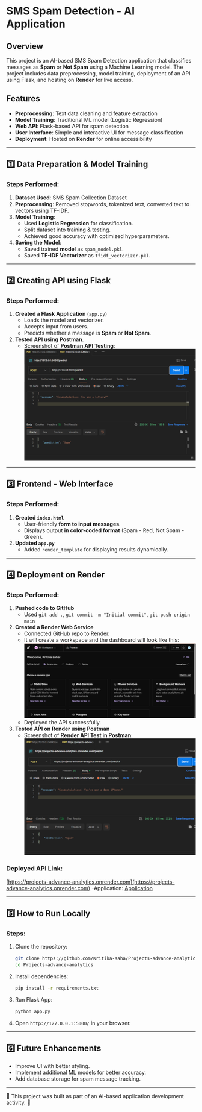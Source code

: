 # SMS Spam Detection - AI Application

## Overview
This project is an AI-based SMS Spam Detection application that classifies messages as **Spam** or **Not Spam** using a Machine Learning model. The project includes data preprocessing, model training, deployment of an API using Flask, and hosting on **Render** for live access.

## Features
- **Preprocessing**: Text data cleaning and feature extraction
- **Model Training**: Traditional ML model (Logistic Regression)
- **Web API**: Flask-based API for spam detection
- **User Interface**: Simple and interactive UI for message classification
- **Deployment**: Hosted on **Render** for online accessibility

---
## 1️⃣ Data Preparation & Model Training

### Steps Performed:
1. **Dataset Used**: SMS Spam Collection Dataset
2. **Preprocessing**: Removed stopwords, tokenized text, converted text to vectors using TF-IDF.
3. **Model Training**:
   - Used **Logistic Regression** for classification.
   - Split dataset into training & testing.
   - Achieved good accuracy with optimized hyperparameters.
4. **Saving the Model**:
   - Saved trained **model** as `spam_model.pkl`.
   - Saved **TF-IDF Vectorizer** as `tfidf_vectorizer.pkl`.

---
## 2️⃣ Creating API using Flask

### Steps Performed:
1. **Created a Flask Application** (`app.py`)
   - Loads the model and vectorizer.
   - Accepts input from users.
   - Predicts whether a message is **Spam** or **Not Spam**.
2. **Tested API using Postman**.
   - Screenshot of **Postman API Testing**:
     ![Postman API Test](https://github.com/Kritika-saha/Projects-advance-analytics/blob/main/screenshots/Screenshot%202025-03-30%20193536.png)

---
## 3️⃣ Frontend - Web Interface

### Steps Performed:
1. **Created `index.html`**
   - User-friendly **form to input messages**.
   - Displays output **in color-coded format** (Spam - Red, Not Spam - Green).
2. **Updated `app.py`**
   - Added `render_template` for displaying results dynamically.

---
## 4️⃣ Deployment on Render

### Steps Performed:
1. **Pushed code to GitHub**
   - Used `git add .`, `git commit -m "Initial commit"`, `git push origin main`
2. **Created a Render Web Service**
   - Connected GitHub repo to Render.
   - It will create a workspace and the dashboard will look like this:
     ![Dashboard](https://github.com/Kritika-saha/Projects-advance-analytics/blob/main/screenshots/Screenshot%202025-03-30%20222455.png)
   - Deployed the API successfully.
3. **Tested API on Render using Postman**
   - Screenshot of **Render API Test in Postman**:
     ![Render API Test](https://github.com/Kritika-saha/Projects-advance-analytics/blob/main/screenshots/Screenshot%202025-03-31%20103114.png)

### Deployed API Link:
[https://projects-advance-analytics.onrender.com](https://projects-advance-analytics.onrender.com)
-Application:
[Application](https://github.com/Kritika-saha/Projects-advance-analytics/blob/main/screenshots/Screenshot%202025-04-02%20211236.png)

---
## 5️⃣ How to Run Locally

### Steps:
1. Clone the repository:
   ```bash
   git clone https://github.com/Kritika-saha/Projects-advance-analytics.git
   cd Projects-advance-analytics
   ```
2. Install dependencies:
   ```bash
   pip install -r requirements.txt
   ```
3. Run Flask App:
   ```bash
   python app.py
   ```
4. Open `http://127.0.0.1:5000/` in your browser.

---
## 6️⃣ Future Enhancements
- Improve UI with better styling.
- Implement additional ML models for better accuracy.
- Add database storage for spam message tracking.


---
🎯 This project was built as part of an AI-based application development activity. 🚀


